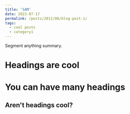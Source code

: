 ```yaml
---
title: 'SAM'
date: 2023-07-17
permalink: /posts/2012/08/blog-post-1/
tags:
  - cool posts
  - category1
---
```


Segment anything summary.

Headings are cool
======

You can have many headings
======

Aren't headings cool?
------
